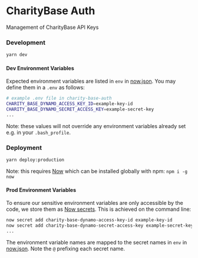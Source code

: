 # CharityBase Auth
Management of CharityBase API Keys

### Development

```bash
yarn dev
```

#### Dev Environment Variables
Expected environment variables are listed in `env` in [now.json](./now.json).  You may define them in a `.env` as follows:

```bash
# example .env file in charity-base-auth
CHARITY_BASE_DYNAMO_ACCESS_KEY_ID=example-key-id
CHARITY_BASE_DYNAMO_SECRET_ACCESS_KEY=example-secret-key
...
```

Note: these values will not override any environment variables already set e.g. in your `.bash_profile`.


### Deployment

```bash
yarn deploy:production
```

Note: this requires [Now](https://zeit.co/now) which can be installed globally with npm: `npm i -g now`

#### Prod Environment Variables

To ensure our sensitive environment variables are only accessible by the code, we store them as [Now secrets](https://zeit.co/docs/v2/deployments/environment-variables-and-secrets/).  This is achieved on the command line:

```bash
now secret add charity-base-dynamo-access-key-id example-key-id
now secret add charity-base-dynamo-secret-access-key example-secret-key
...
```

The environment variable names are mapped to the secret names in `env` in [now.json](./now.json).  Note the `@` prefixing each secret name.
